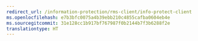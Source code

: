 ```yaml
---
redirect_url: /information-protection/rms-client/info-protect-client
ms.openlocfilehash: e7b3bfc0075a4b39ebb210c4855cafba0604eb4e
ms.sourcegitcommit: 31e128cc1b917bf767987f0b2144b7f3b6288f2e
translationtype: HT
---
```

